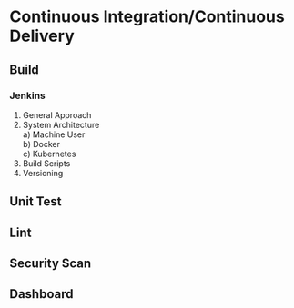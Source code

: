 # Continuous Integration/Continuous Delivery

## Build

### Jenkins
1) General Approach
2) System Architecture\
    a) Machine User\
    b) Docker\
    c) Kubernetes
3) Build Scripts
4) Versioning

## Unit Test

## Lint

## Security Scan

## Dashboard
